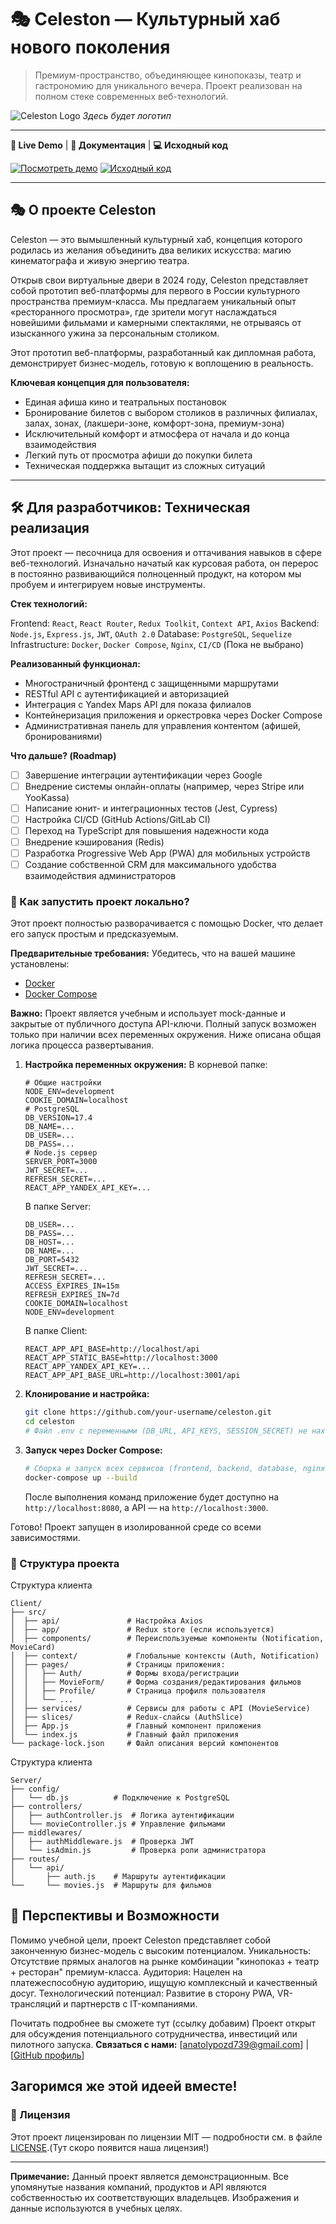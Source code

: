 # 🎭 Celeston — Культурный хаб нового поколения

> Премиум-пространство, объединяющее кинопоказы, театр и гастрономию для уникального вечера. Проект реализован на полном стеке современных веб-технологий.

![Celeston Logo](https://github.com/username/repo-name/blob/main/assets/logo.png?raw=true) _Здесь будет логотип_

---

**🚀 Live Demo** | **📖 Документация** | **💻 Исходный код**

[![Посмотреть демо](https://img.shields.io/badge/🚀-Посмотреть_демо-8A2BE2)](https://celeston.ru) [![Исходный код](https://img.shields.io/badge/💻-Исходный_код-000)](https://github.com/ZeroD1vision/celeston)

---

## 🎭 О проекте Celeston

Celeston — это вымышленный культурный хаб, концепция которого родилась из желания объединить два великих искусства: магию кинематографа и живую энергию театра.

Открыв свои виртуальные двери в 2024 году, Celeston представляет собой прототип веб-платформы для первого в России культурного пространства премиум-класса. Мы предлагаем уникальный опыт «ресторанного просмотра», где зрители могут наслаждаться новейшими фильмами и камерными спектаклями, не отрываясь от изысканного ужина за персональным столиком.

Этот прототип веб-платформы, разработанный как дипломная работа, демонстрирует бизнес-модель, готовую к воплощению в реальность.

**Ключевая концепция для пользователя:**

- Единая афиша кино и театральных постановок
- Бронирование билетов с выбором столиков в различных филиалах, залах, зонах, (лакшери-зоне, комфорт-зона, премиум-зона)
- Исключительный комфорт и атмосфера от начала и до конца взаимодействия
- Легкий путь от просмотра афиши до покупки билета
- Техническая поддержка вытащит из сложных ситуаций

---

## 🛠️ Для разработчиков: Техническая реализация

Этот проект — песочница для освоения и оттачивания навыков в сфере веб-технологий. Изначально начатый как курсовая работа, он перерос в постоянно развивающийся полноценный продукт, на котором мы пробуем и интегрируем новые инструменты.

**Стек технологий:**

Frontend: `React`, `React Router`, `Redux Toolkit`, `Context API`, `Axios`
Backend: `Node.js`, `Express.js`, `JWT`, `OAuth 2.0`
Database: `PostgreSQL`, `Sequelize`
Infrastructure: `Docker`, `Docker Compose`, `Nginx`, `CI/CD` (Пока не выбрано)

**Реализованный функционал:**

- Многостраничный фронтенд с защищенными маршрутами
- RESTful API с аутентификацией и авторизацией
- Интеграция с Yandex Maps API для показа филиалов
- Контейнеризация приложения и оркестровка через Docker Compose
- Административная панель для управления контентом (афишей, бронированиями)

**Что дальше? (Roadmap)**

- [ ] Завершение интеграции аутентификации через Google
- [ ] Внедрение системы онлайн-оплаты (например, через Stripe или YooKassa)
- [ ] Написание юнит- и интеграционных тестов (Jest, Cypress)
- [ ] Настройка CI/CD (GitHub Actions/GitLab CI)
- [ ] Переход на TypeScript для повышения надежности кода
- [ ] Внедрение кэширования (Redis)
- [ ] Разработка Progressive Web App (PWA) для мобильных устройств
- [ ] Создание собственной CRM для максимального удобства взаимодействия администраторов

### 🚀 Как запустить проект локально?

Этот проект полностью разворачивается с помощью Docker, что делает его запуск простым и предсказуемым.

**Предварительные требования:**
Убедитесь, что на вашей машине установлены:

- [Docker](https://docs.docker.com/get-docker/)
- [Docker Compose](https://docs.docker.com/compose/install/)

**Важно:** Проект является учебным и использует mock-данные и закрытые от публичного доступа API-ключи. Полный запуск возможен только при наличии всех переменных окружения. Ниже описана общая логика процесса развертывания.

1.  **Настройка переменных окружения:**
    В корневой папке:

    ```env
    # Общие настройки
    NODE_ENV=development
    COOKIE_DOMAIN=localhost
    # PostgreSQL
    DB_VERSION=17.4
    DB_NAME=...
    DB_USER=...
    DB_PASS=...
    # Node.js сервер
    SERVER_PORT=3000
    JWT_SECRET=...
    REFRESH_SECRET=...
    REACT_APP_YANDEX_API_KEY=...
    ```

    В папке Server:

    ```env
    DB_USER=...
    DB_PASS=...
    DB_HOST=...
    DB_NAME=...
    DB_PORT=5432
    JWT_SECRET=...
    REFRESH_SECRET=...
    ACCESS_EXPIRES_IN=15m
    REFRESH_EXPIRES_IN=7d
    COOKIE_DOMAIN=localhost
    NODE_ENV=development
    ```

    В папке Client:

    ```env
    REACT_APP_API_BASE=http://localhost/api
    REACT_APP_STATIC_BASE=http://localhost:3000
    REACT_APP_YANDEX_API_KEY=...
    REACT_APP_API_BASE_URL=http://localhost:3001/api
    ```

2.  **Клонирование и настройка:**

    ```bash
    git clone https://github.com/your-username/celeston.git
    cd celeston
    # Файл .env с переменными (DB_URL, API_KEYS, SESSION_SECRET) не находится в репозитории по соображениям безопасности.
    ```

3.  **Запуск через Docker Compose:**
    ```bash
    # Сборка и запуск всех сервисов (frontend, backend, database, nginx)
    docker-compose up --build
    ```
    После выполнения команд приложение будет доступно на `http://localhost:8080`, а API — на `http://localhost:3000`.

Готово! Проект запущен в изолированной среде со всеми зависимостями.

### 📂 Структура проекта

Структура клиента

```
Client/
├── src/
│  ├── api/               # Настройка Axios
│  ├── app/               # Redux store (если используется)
│  ├── components/        # Переиспользуемые компоненты (Notification, MovieCard)
│  ├── context/           # Глобальные контексты (Auth, Notification)
│  ├── pages/             # Страницы приложения:
│  │   ├── Auth/          # Формы входа/регистрации
│  │   ├── MovieForm/     # Форма создания/редактирования фильмов
│  │   ├── Profile/       # Страница профиля пользователя
│  │   └── ...
│  ├── services/          # Сервисы для работы с API (MovieService)
│  ├── slices/            # Redux-слайсы (AuthSlice)
│  ├── App.js             # Главный компонент приложения
│  └── index.js           # Главный файл приложения
└── package-lock.json     # Файл описания версий компонентов
```

Структура клиента

```
Server/
├── config/
│   └── db.js          # Подключение к PostgreSQL
├── controllers/
│   ├── authController.js  # Логика аутентификации
│   └── movieController.js # Управление фильмами
├── middlewares/
│   ├── authMiddleware.js  # Проверка JWT
│   └── isAdmin.js         # Проверка роли администратора
├── routes/
│   └── api/
│       ├── auth.js    # Маршруты аутентификации
└──     └── movies.js  # Маршруты для фильмов
```

## 🌟 Перспективы и Возможности

Помимо учебной цели, проект Celeston представляет собой законченную бизнес-модель с высоким потенциалом.
Уникальность: Отсутствие прямых аналогов на рынке комбинации "кинопоказ + театр + ресторан" премиум-класса.
Аудитория: Нацелен на платежеспособную аудиторию, ищущую комплексный и качественный досуг.
Технологический потенциал: Развитие в сторону PWA, VR-трансляций и партнерств с IT-компаниями.

Почитать подробнее вы сможете тут (ссылку добавим)
Проект открыт для обсуждения потенциального сотрудничества, инвестиций или пилотного запуска.
**Связаться с нами:** [anatolypozd739@gmail.com] | [[GitHub профиль](https://github.com/ZeroD1vision)]

## Загоримся же этой идеей вместе!

### 📜 Лицензия

Этот проект лицензирован по лицензии MIT — подробности см. в файле [LICENSE](LICENSE).(Тут скоро появится наша лицензия!)

---

**Примечание:** Данный проект является демонстрационным. Все упомянутые названия компаний, продуктов и API являются собственностью их соответствующих владельцев. Изображения и данные используются в учебных целях.
